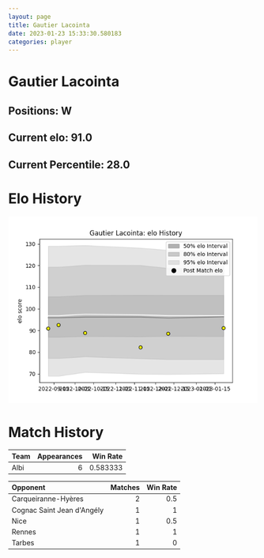 ```yaml
---  
layout: page  
title: Gautier Lacointa  
date: 2023-01-23 15:33:30.580183  
categories: player  
---
```

# Gautier Lacointa

## Positions: W

## Current elo: 91.0

## Current Percentile: 28.0

# Elo History


![elo history](history_GautierLacointa.png)
# Match History


| Team   |   Appearances |   Win Rate |
|:-------|--------------:|-----------:|
| Albi   |             6 |   0.583333 |

| Opponent                   |   Matches |   Win Rate |
|:---------------------------|----------:|-----------:|
| Carqueiranne-Hyères        |         2 |        0.5 |
| Cognac Saint Jean d'Angély |         1 |        1   |
| Nice                       |         1 |        0.5 |
| Rennes                     |         1 |        1   |
| Tarbes                     |         1 |        0   |
